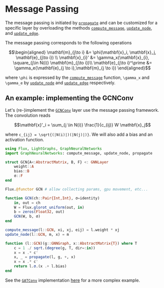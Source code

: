 # Message Passing

The message passing is initiated by [`propagate`](@ref)
and can be customized for a specific layer by overloading the methods
[`compute_message`](@ref), [`update_node`](@ref), and [`update_edge`](@ref).


The message passing corresponds to the following operations 

```math
\begin{aligned}
\mathbf{m}_{j\to i} &= \phi(\mathbf{x}_i, \mathbf{x}_j, \mathbf{e}_{j\to i}) \\
\mathbf{x}_{i}' &= \gamma_x(\mathbf{x}_{i}, \square_{j\in N(i)}  \mathbf{m}_{j\to i})\\
\mathbf{e}_{j\to i}^\prime &=  \gamma_e(\mathbf{e}_{j \to i},\mathbf{m}_{j \to i})
\end{aligned}
```
where ``\phi`` is expressed by the [`compute_message`](@ref) function, 
``\gamma_x`` and ``\gamma_e`` by [`update_node`](@ref) and [`update_edge`](@ref)
respectively.

## An example: implementing the GCNConv

Let's (re-)implement the [`GCNConv`](@ref) layer use the message passing framework.
The convolution reads 

```math
\mathbf{x}'_i = \sum_{j \in N(i)} \frac{1}{c_{ij}} W \mathbf{x}_j
```
where ``c_{ij} = \sqrt{(|N(i)|)(|N(j)|)}``. We will also add a bias and an activation function.

```julia
using Flux, LightGraphs, GraphNeuralNetworks
import GraphNeuralNetworks: compute_message, update_node, propagate

struct GCN{A<:AbstractMatrix, B, F} <: GNNLayer
    weight::A
    bias::B
    σ::F
end

Flux.@functor GCN # allow collecting params, gpu movement, etc...

function GCN(ch::Pair{Int,Int}, σ=identity)
    in, out = ch
    W = Flux.glorot_uniform(out, in)
    b = zeros(Float32, out)
    GCN(W, b, σ)
end

compute_message(l::GCN, xi, xj, eij) = l.weight * xj
update_node(l::GCN, m, x) = m

function (l::GCN)(g::GNNGraph, x::AbstractMatrix{T}) where T
    c = 1 ./ sqrt.(degree(g, T, dir=:in))
    x = x .* c'
    x, _ = propagate(l, g, +, x)
    x = x .* c'
    return l.σ.(x .+ l.bias)
end
```

See the [`GATConv`](@ref) implementation [here](https://github.com/CarloLucibello/GraphNeuralNetworks.jl/blob/master/src/layers/conv.jl) for a more complex example.



